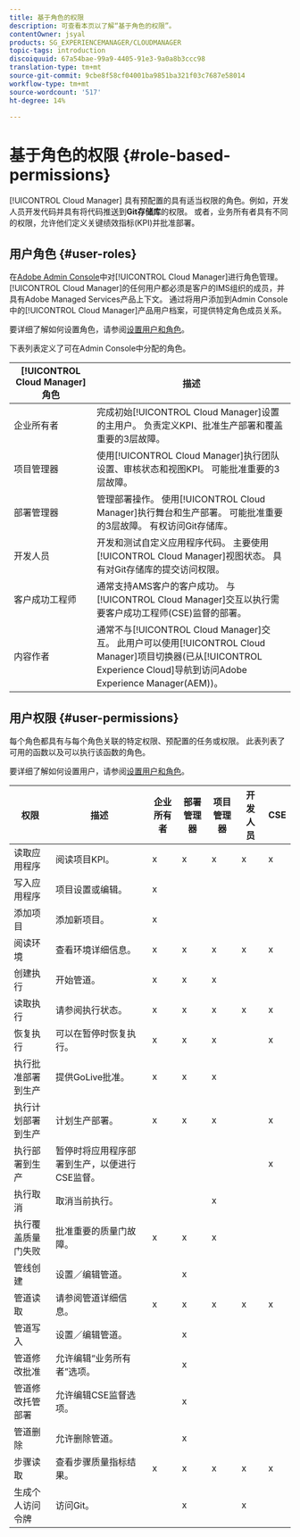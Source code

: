 ```yaml
---
title: 基于角色的权限
description: 可查看本页以了解“基于角色的权限”。
contentOwner: jsyal
products: SG_EXPERIENCEMANAGER/CLOUDMANAGER
topic-tags: introduction
discoiquuid: 67a54bae-99a9-4405-91e3-9a0a8b3ccc98
translation-type: tm+mt
source-git-commit: 9cbe8f58cf04001ba9851ba321f03c7687e58014
workflow-type: tm+mt
source-wordcount: '517'
ht-degree: 14%

---
```



# 基于角色的权限 {#role-based-permissions}

[!UICONTROL Cloud Manager] 具有预配置的具有适当权限的角色。例如，开发人员开发代码并具有将代码推送到&#x200B;**Git存储库**&#x200B;的权限。 或者，业务所有者具有不同的权限，允许他们定义关键绩效指标(KPI)并批准部署。

## 用户角色 {#user-roles}

在[Adobe Admin Console](https://helpx.adobe.com/cn/enterprise/using/admin-console.html)中对[!UICONTROL Cloud Manager]进行角色管理。 [!UICONTROL Cloud Manager]的任何用户都必须是客户的IMS组织的成员，并具有Adobe Managed Services产品上下文。 通过将用户添加到Admin Console中的[!UICONTROL Cloud Manager]产品用户档案，可提供特定角色成员关系。

要详细了解如何设置角色，请参阅[设置用户和角色](setting-up-users-and-roles.md)。

下表列表定义了可在Admin Console中分配的角色。

| **[!UICONTROL Cloud Manager]角色** | **描述** |
|---|---|
| 企业所有者 | 完成初始[!UICONTROL Cloud Manager]设置的主用户。 负责定义KPI、批准生产部署和覆盖重要的3层故障。 |
| 项目管理器 | 使用[!UICONTROL Cloud Manager]执行团队设置、审核状态和视图KPI。 可能批准重要的3层故障。 |
| 部署管理器 | 管理部署操作。 使用[!UICONTROL Cloud Manager]执行舞台和生产部署。 可能批准重要的3层故障。 有权访问Git存储库。 |
| 开发人员 | 开发和测试自定义应用程序代码。 主要使用[!UICONTROL Cloud Manager]视图状态。 具有对Git存储库的提交访问权限。 |
| 客户成功工程师 | 通常支持AMS客户的客户成功。 与[!UICONTROL Cloud Manager]交互以执行需要客户成功工程师(CSE)监督的部署。 |
| 内容作者 | 通常不与[!UICONTROL Cloud Manager]交互。 此用户可以使用[!UICONTROL Cloud Manager]项目切换器(已从[!UICONTROL Experience Cloud]导航到访问Adobe Experience Manager(AEM))。 |

## 用户权限 {#user-permissions}

每个角色都具有与每个角色关联的特定权限、预配置的任务或权限。 此表列表了可用的函数以及可以执行该函数的角色。

要详细了解如何设置用户，请参阅[设置用户和角色](setting-up-users-and-roles.md)。

| 权限 | 描述 | 企业所有者 | 部署管理器 | 项目管理器 | 开发人员 | CSE |
|--- |--- |--- |--- |--- |--- |--- |
| 读取应用程序 | 阅读项目KPI。 | x | x | x | x | x |
| 写入应用程序 | 项目设置或编辑。 | x |  |  |  |  |
| 添加项目 | 添加新项目。 | x |  |  |  |  |
| 阅读环境 | 查看环境详细信息。 | x | x | x | x | x |
| 创建执行 | 开始管道。 | x | x | x |  |  |
| 读取执行 | 请参阅执行状态。 | x | x | x | x | x |
| 恢复执行 | 可以在暂停时恢复执行。 | x | x | x |  | x |
| 执行批准部署到生产 | 提供GoLive批准。 | x | x | x |  |  |
| 执行计划部署到生产 | 计划生产部署。 | x | x | x |  | x |
| 执行部署到生产 | 暂停时将应用程序部署到生产，以便进行CSE监督。 |  |  |  |  | x |
| 执行取消 | 取消当前执行。 |  |  | x |  |  |
| 执行覆盖质量门失败 | 批准重要的质量门故障。 | x | x | x |  |  |
| 管线创建 | 设置／编辑管道。 |  | x |  |  |  |
| 管道读取 | 请参阅管道详细信息。 | x | x | x | x | x |
| 管道写入 | 设置／编辑管道。 |  | x |  |  |  |
| 管道修改批准 | 允许编辑“业务所有者”选项。 |  | x |  |  |  |
| 管道修改托管部署 | 允许编辑CSE监督选项。 |  | x |  |  |  |
| 管道删除 | 允许删除管道。 |  | x |  |  |  |
| 步骤读取 | 查看步骤质量指标结果。 | x | x | x | x | x |
| 生成个人访问令牌 | 访问Git。 |  | x |  | x |  |

